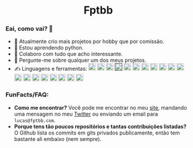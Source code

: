 <h1 align="center">Fptbb</h1>

### Eai, como vai? 👋

- 🔭 Atualmente crio mais projetos por hobby que por comissão.
- 🌱 Estou aprendendo python.
- 👯 Colaboro com tudo que acho interessante.
- 💬 Pergunte-me sobre qualquer um dos meus projetos.
- ✍️ Linguagens e ferramentas:
<code><a href="https://pt.wikipedia.org/wiki/HTML5" alt="html5"><img src="https://devicons.github.io/devicon/devicon.git/icons/html5/html5-original-wordmark.svg" width="20" height="20"/></a></code>
<code><a href="https://sass-lang.com/" alt="sass"><img src="https://devicons.github.io/devicon/devicon.git/icons/sass/sass-original.svg" width="20" height="20"/></a></code>
<code><a href="https://webpack.js.org/" alt="webpack"><img src="https://devicons.github.io/devicon/devicon.git/icons/webpack/webpack-original.svg" width="20" height="20"/></a></code>
<code><a href="" alt="javascript"><img src="https://devicons.github.io/devicon/devicon.git/icons/javascript/javascript-original.svg" width="20" height="20"/></a></code>
<code><a href="https://www.python.org/" alt="python"><img src="https://devicons.github.io/devicon/devicon.git/icons/python/python-original.svg" width="20" height="20"/></a></code>
<code><a href="https://www.typescriptlang.org/" alt="typescript"><img src="https://devicons.github.io/devicon/devicon.git/icons/typescript/typescript-original.svg" width="20" height="20"/></a></code>
<code><a href="https://nodejs.org/" alt="nodejs"><img src="https://icon-library.com/images/node-js-icon/node-js-icon-12.jpg" width="20" height="20"/></a></code>
<code><a href="https://www.electronjs.org/" alt="electron"><img src="https://devicons.github.io/devicon/devicon.git/icons/electron/electron-original.svg" width="20" height="20"/></a></code>
<code><a href="https://expressjs.com/" alt="express"><img src="https://devicons.github.io/devicon/devicon.git/icons/express/express-original-wordmark.svg" width="20" height="20"/></a></code>
<code><a href="https://www.mongodb.com/" alt="mongodb"><img src="https://devicons.github.io/devicon/devicon.git/icons/mongodb/mongodb-original-wordmark.svg" width="20" height="20"/></a></code>
<code><a href="https://www.postgresql.org/" alt="postgresql"><img src="https://devicons.github.io/devicon/devicon.git/icons/postgresql/postgresql-original-wordmark.svg" width="20" height="20"/></a></code>
<code><a href="https://redis.io/" alt="redis"><img src="https://devicons.github.io/devicon/devicon.git/icons/redis/redis-original-wordmark.svg" width="20" height="20"/></a></code>
<code><a href="https://cloud.google.com/" alt="gcp"><img src="https://www.vectorlogo.zone/logos/google_cloud/google_cloud-icon.svg" width="20" height="20"/></a></code>
<code><a href="https://www.oracle.com/" alt="oracle"><img src="https://devicons.github.io/devicon/devicon.git/icons/oracle/oracle-original.svg" width="20" height="20"/></a></code>
<code><a href="https://kubernetes.io/" alt="kubernetes"><img src="https://www.vectorlogo.zone/logos/kubernetes/kubernetes-icon.svg" width="20" height="20"/></a></code>
<code><a href="https://www.kernel.org/" alt="linux"><img src="https://devicons.github.io/devicon/devicon.git/icons/linux/linux-original.svg" width="20" height="20"/></a></code>
<code><a href="https://www.gnu.org/software/bash/" alt="bash"><img src="https://www.vectorlogo.zone/logos/gnu_bash/gnu_bash-icon.svg" width="20" height="20"/></a></code>
<code><a href="https://www.nginx.com/" alt="nginx"><img src="https://devicons.github.io/devicon/devicon.git/icons/nginx/nginx-original.svg" width="20" height="20"/></a></code>
<code><a href="https://git-scm.com/" alt="git"><img src="https://www.vectorlogo.zone/logos/git-scm/git-scm-icon.svg" width="20" height="20"/></a></code>

<h3>FunFacts/FAQ:</h3>

 - **Como me encontrar?**
 Você pode me encontrar no meu [site](https://fptbb.com), mandando uma mensagem no meu [Twitter](https://twitter.com/fptbb) ou enviando um email para `lucas@fptbb.com`.
 - **Porque tens tão poucos repositórios e tantas contribuições listadas?**
 O Github lista os commits em gits privados publicamente, então tem bastante ali embaixo (nem sempre).
<!--
<a href="https://fptbb.com/">
  <img align="center" src="https://github-readme-stats.vercel.app/api?username=fptbb&count_private=true&hide=contribs&show_icons=true&title_color=ffff00&icon_color=fff&text_color=fff&bg_color=151515" />
</a>-->
